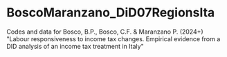 # BoscoMaranzano_DiD07RegionsIta
Codes and data for Bosco, B.P., Bosco, C.F. &amp; Maranzano P. (2024+) "Labour responsiveness to income tax changes. Empirical evidence from a DID analysis of an income tax treatment in Italy"
